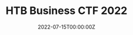 ---
title: 'HTB Business CTF 2022'
description: "15th place with Adobe's Security Coordination Center team"
date: 2022-07-15T00:00:00Z
---